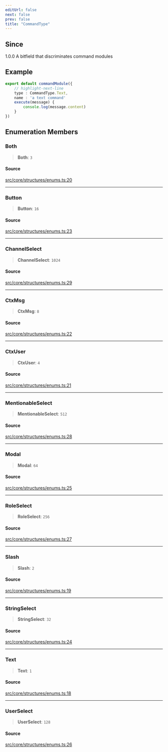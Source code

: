 ```yaml
---
editUrl: false
next: false
prev: false
title: "CommandType"
---
```


## Since

1.0.0
A bitfield that discriminates command modules

## Example

```ts
export default commandModule({
    // highlight-next-line
    type : CommandType.Text,
    name : 'a text command'
    execute(message) {
        console.log(message.content)
    }
})
```

## Enumeration Members

### Both

> **Both**: `3`

#### Source

[src/core/structures/enums.ts:20](https://github.com/sern-handler/handler/blob/a19edaf8838dcf088d3947f4a6aa6213d8f5bb9e/src/core/structures/enums.ts#L20)

***

### Button

> **Button**: `16`

#### Source

[src/core/structures/enums.ts:23](https://github.com/sern-handler/handler/blob/a19edaf8838dcf088d3947f4a6aa6213d8f5bb9e/src/core/structures/enums.ts#L23)

***

### ChannelSelect

> **ChannelSelect**: `1024`

#### Source

[src/core/structures/enums.ts:29](https://github.com/sern-handler/handler/blob/a19edaf8838dcf088d3947f4a6aa6213d8f5bb9e/src/core/structures/enums.ts#L29)

***

### CtxMsg

> **CtxMsg**: `8`

#### Source

[src/core/structures/enums.ts:22](https://github.com/sern-handler/handler/blob/a19edaf8838dcf088d3947f4a6aa6213d8f5bb9e/src/core/structures/enums.ts#L22)

***

### CtxUser

> **CtxUser**: `4`

#### Source

[src/core/structures/enums.ts:21](https://github.com/sern-handler/handler/blob/a19edaf8838dcf088d3947f4a6aa6213d8f5bb9e/src/core/structures/enums.ts#L21)

***

### MentionableSelect

> **MentionableSelect**: `512`

#### Source

[src/core/structures/enums.ts:28](https://github.com/sern-handler/handler/blob/a19edaf8838dcf088d3947f4a6aa6213d8f5bb9e/src/core/structures/enums.ts#L28)

***

### Modal

> **Modal**: `64`

#### Source

[src/core/structures/enums.ts:25](https://github.com/sern-handler/handler/blob/a19edaf8838dcf088d3947f4a6aa6213d8f5bb9e/src/core/structures/enums.ts#L25)

***

### RoleSelect

> **RoleSelect**: `256`

#### Source

[src/core/structures/enums.ts:27](https://github.com/sern-handler/handler/blob/a19edaf8838dcf088d3947f4a6aa6213d8f5bb9e/src/core/structures/enums.ts#L27)

***

### Slash

> **Slash**: `2`

#### Source

[src/core/structures/enums.ts:19](https://github.com/sern-handler/handler/blob/a19edaf8838dcf088d3947f4a6aa6213d8f5bb9e/src/core/structures/enums.ts#L19)

***

### StringSelect

> **StringSelect**: `32`

#### Source

[src/core/structures/enums.ts:24](https://github.com/sern-handler/handler/blob/a19edaf8838dcf088d3947f4a6aa6213d8f5bb9e/src/core/structures/enums.ts#L24)

***

### Text

> **Text**: `1`

#### Source

[src/core/structures/enums.ts:18](https://github.com/sern-handler/handler/blob/a19edaf8838dcf088d3947f4a6aa6213d8f5bb9e/src/core/structures/enums.ts#L18)

***

### UserSelect

> **UserSelect**: `128`

#### Source

[src/core/structures/enums.ts:26](https://github.com/sern-handler/handler/blob/a19edaf8838dcf088d3947f4a6aa6213d8f5bb9e/src/core/structures/enums.ts#L26)
